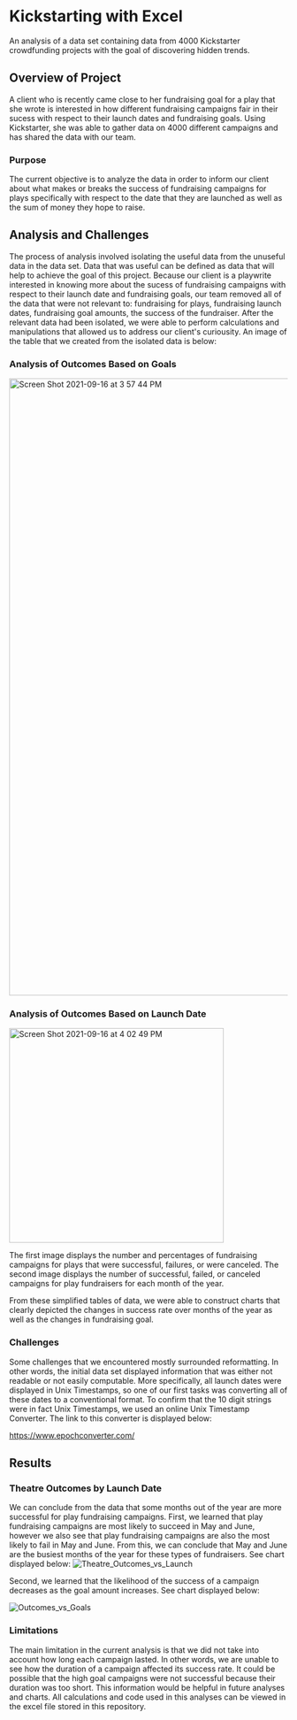 # Kickstarting with Excel
An analysis of a data set containing data from 4000 Kickstarter crowdfunding projects with the goal of discovering hidden trends. 
## Overview of Project
A client who is recently came close to her fundraising goal for a play that she wrote is interested in how different fundraising campaigns fair in their sucess with respect to their launch dates and fundraising goals. Using Kickstarter, she was able to gather data on 4000 different campaigns and has shared the data with our team. 
### Purpose 
The current objective is to analyze the data in order to inform our client about what makes or breaks the success of fundraising campaigns for plays specifically with respect to the date that they are launched as well as the sum of money they hope to raise.

## Analysis and Challenges
The process of analysis involved isolating the useful data from the unuseful data in the data set. Data that was useful can be defined as data that will help to achieve the goal of this project. Because our client is a playwrite interested in knowing more about the sucess of fundraising campaigns with respect to their launch date and fundraising goals, our team removed all of the data that were not relevant to: fundraising for plays, fundraising launch dates, fundraising goal amounts, the success of the fundraiser. After the relevant data had been isolated, we were able to perform calculations and manipulations that allowed us to address our client's curiousity. An image of the table that we created from the isolated data is below:

### Analysis of Outcomes Based on Goals
<img width="1116" alt="Screen Shot 2021-09-16 at 3 57 44 PM" src="https://user-images.githubusercontent.com/89808050/133691208-bc61c1e3-454c-40aa-9c26-2952d2b442dd.png">

### Analysis of Outcomes Based on Launch Date
<img width="388" alt="Screen Shot 2021-09-16 at 4 02 49 PM" src="https://user-images.githubusercontent.com/89808050/133691770-4b1996fc-1336-4fcb-ab41-4824b7ddef6e.png">

The first image displays the number and percentages of fundraising campaigns for plays that were successful, failures, or were canceled. The second image displays the number of successful, failed, or canceled campaigns for play fundraisers for each month of the year.

From these simplified tables of data, we were able to construct charts that clearly depicted the changes in success rate over months of the year as well as the changes in fundraising goal. 

### Challenges
Some challenges that we encountered mostly surrounded reformatting. In other words, the initial data set displayed information that was either not readable or not easily computable. More specifically, all launch dates were displayed in Unix Timestamps, so one of our first tasks was converting all of these dates to a conventional format. To confirm that the 10 digit strings were in fact Unix Timestamps, we used an online Unix Timestamp Converter. The link to this converter is displayed below:

https://www.epochconverter.com/

## Results
### Theatre Outcomes by Launch Date
We can conclude from the data that some months out of the year are more successful for play fundraising campaigns. 
First, we learned that play fundraising campaigns are most likely to succeed in May and June, however we also see that play fundraising campaigns are also the most likely to fail in May and June. From this, we can conclude that May and June are the busiest months of the year for these types of fundraisers. See chart displayed below: 
![Theatre_Outcomes_vs_Launch](https://user-images.githubusercontent.com/89808050/133692644-4e5240f9-d6be-4d86-b5ea-e7d8326b10d6.png)

Second, we learned that the likelihood of the success of a campaign decreases as the goal amount increases. See chart displayed below:

![Outcomes_vs_Goals](https://user-images.githubusercontent.com/89808050/133692943-f7376fbd-b750-4fef-bf8a-e07f2bbd5c08.png)
### Limitations
The main limitation in the current analysis is that we did not take into account how long each campaign lasted. In other words, we are unable to see how the duration of a campaign affected its success rate. It could be possible that the high goal campaigns were not successful because their duration was too short. This information would be helpful in future analyses and charts. All calculations and code used in this analyses can be viewed in the excel file stored in this repository. 


